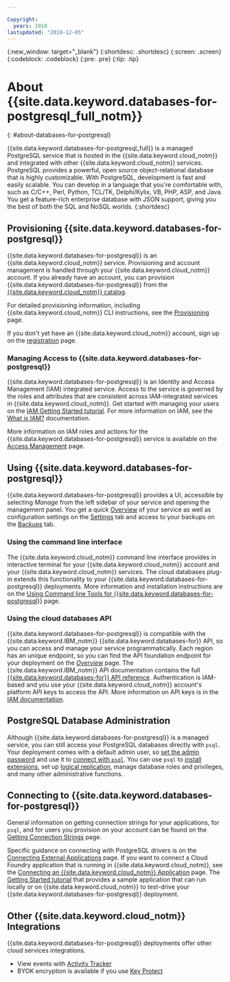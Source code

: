 ```yaml
---

Copyright:
  years: 2018
lastupdated: "2018-12-05"
---
```


{:new_window: target="_blank"}
{:shortdesc: .shortdesc}
{:screen: .screen}
{:codeblock: .codeblock}
{:pre: .pre}
{:tip: .tip}

# About {{site.data.keyword.databases-for-postgresql_full_notm}}
{: #about-databases-for-postgresql}

{{site.data.keyword.databases-for-postgresql_full}} is a managed PostgreSQL service that is hosted in the {{site.data.keyword.cloud_notm}} and integrated with other {{site.data.keyword.cloud_notm}} services. PostgreSQL provides a powerful, open source object-relational database that is highly customizable. With PostgreSQL, development is fast and easily scalable. You can develop in a language that you're comfortable with, such as C/C++, Perl, Python, TCL/TK, Delphi/Kylix, VB, PHP, ASP, and Java. You get a feature-rich enterprise database with JSON support, giving you the best of both the SQL and NoSQL worlds. 
{:shortdesc}

## Provisioning {{site.data.keyword.databases-for-postgresql}}

{{site.data.keyword.databases-for-postgresql}} is an {{site.data.keyword.cloud_notm}} service. Provisioning and account management is handled through your {{site.data.keyword.cloud_notm}} account. If you already have an account, you can provision {{site.data.keyword.databases-for-postgresql}} from the [{{site.data.keyword.cloud_notm}} catalog](https://{DomainName}/catalog/services/databases-for-postgresql).

For detailed provisioning information, including {{site.data.keyword.cloud_notm}} CLI instructions, see the [Provisioning](./howto-provisioning.html) page.

If you don't yet have an {{site.data.keyword.cloud_notm}} account, sign up on the [registration](https://{DomainName}/registration/) page.

### Managing Access to {{site.data.keyword.databases-for-postgresql}}

{{site.data.keyword.databases-for-postgresql}} is an Identity and Access Management (IAM) integrated service. Access to the service is governed by the roles and attributes that are consistent across IAM-integrated services in {{site.data.keyword.cloud_notm}}. Get started with managing your users on the [IAM Getting Started tutorial](https://{DomainName}/docs/iam/quickstart.html#getstarted). For more information on IAM, see the [What is IAM?](https://{DomainName}/docs/iam/index.html#iamoverview) documentation.

More information on IAM roles and actions for the {{site.data.keyword.databases-for-postgresql}} service is available on the [Access Management](./reference-access-management.html) page.

## Using {{site.data.keyword.databases-for-postgresql}}

{{site.data.keyword.databases-for-postgresql}} provides a UI, accessible by selecting _Manage_ from the left sidebar of your service and opening the management panel. You get a quick [Overview](./dashboard-overview.html) of your service as well as configuration settings on the [Settings](./dashboard-settings.html) tab and access to your backups on the [Backups](./dashboard-backups.html) tab.

### Using the command line interface

The {{site.data.keyword.cloud_notm}} command line interface provides in interactive terminal for your {{site.data.keyword.cloud_notm}} account and your {{site.data.keyword.cloud_notm}} services. The cloud databases plug-in extends this functionality to your {{site.data.keyword.databases-for-postgresql}} deployments. More information and installation instructions are on the [Using Command line Tools for {{site.data.keyword.databases-for-postgresql}}](./howto-using-ibmcloud-cli.html) page.

### Using the cloud databases API

{{site.data.keyword.databases-for-postgresql}} is compatible with the {{site.data.keyword.IBM_notm}} {{site.data.keyword.databases-for}} API, so you can access and manage your service programmatically. Each region has an unique endpoint, so you can find the API foundation endpoint for your deployment on the [_Overview_](./dashboard-overview.html) page. The {{site.data.keyword.IBM_notm}} API documentation contains the full [{{site.data.keyword.databases-for}} API reference](https://{DomainName}/apidocs/cloud-databases-api). Authentication is IAM-based and you use your {{site.data.keyword.cloud_notm}} account's platform API keys to access the API. More information on API keys is in the [IAM documentation](https://{DomainName}/docs/iam/apikeys.html#platform-api-keys).

## PostgreSQL Database Administration

Although {{site.data.keyword.databases-for-postgresql}} is a managed service, you can still access your PostgreSQL databases directly with `psql`. Your deployment comes with a default admin user, so [set the admin password](./admin-password.html) and use it to [connect with `psql`](./admin-connecting.html). You can use `psql` to [install extensions](./admin-extensions.html), set up [logical replication](./admin-logical-replication.html), manage database roles and privileges, and many other administrative functions.

## Connecting to {{site.data.keyword.databases-for-postgresql}}

General information on getting connection strings for your applications, for `psql`, and for users you provision on your account can be found on the [Getting Connection Strings](./howto-getting-connection-strings.html) page.

Specific guidance on connecting with PostgreSQL drivers is on the [Connecting External Applications](./connecting-external.html) page. If you want to connect a Cloud Foundry application that is running in {{site.data.keyword.cloud_notm}}, see the [Connecting an {{site.data.keyword.cloud_notm}} Application](./connecting-ibmcloud-app.html) page. The [Getting Started tutorial](./getting-started.html) that provides a sample application that can run locally or on {{site.data.keyword.cloud_notm}} to test-drive your {{site.data.keyword.databases-for-postgresql}} deployment.

## Other {{site.data.keyword.cloud_notm}} Integrations

{{site.data.keyword.databases-for-postgresql}} deployments offer other cloud services integrations. 
- View events with [Activity Tracker](./reference-activity-tracker.html)
- BYOK encryption is available if you use [Key Protect](./reference-key-protect.html)









